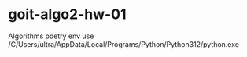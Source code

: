 # goit-algo2-hw-01
Algorithms
poetry env use /C/Users/ultra/AppData/Local/Programs/Python/Python312/python.exe